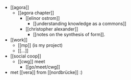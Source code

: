 - [[agora]]
  - [[agora chapter]]
    - [[elinor ostrom]]
      - [[understanding knowledge as a commons]]
    - [[christopher alexander]]
      - [[notes on the synthesis of form]].
- [[work]]
  - [[mp]] (is my project)
  - [[...]]
- [[social coop]]
  - [[cwg]] meet
    - [[go/meet/cwg]]
- met [[vera]] from [[nordbrücke]] :)
